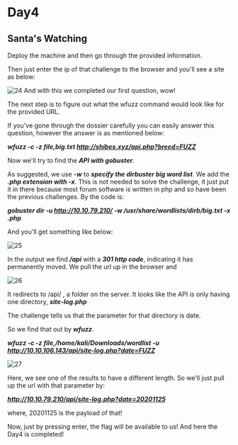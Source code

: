 # Day4

## Santa's Watching

Deploy the machine and then go through the provided information.

Then just enter the ip of that challenge to the browser and you'll see a site as below:

![24](https://user-images.githubusercontent.com/83836972/121534180-9d311000-ca1e-11eb-9a88-6ada646b49f0.PNG)
And with this we completed our first question, wow!

The next step is to figure out what the wfuzz command would look like for the provided URL.

If you've gone through the dossier carefully you can easily answer this question, however the answer is as mentioned below:

***wfuzz -c -z file,big.txt http://shibes.xyz/api.php?breed=FUZZ***

Now we'll try to find the ***API with gobuster***. 

As suggested, we use ***-w*** to ***specify the dirbuster big word list***. We add the ***.php extension with -x***. This is not needed to solve the challenge, it just put it in there because most forum software is written in php and so have been the previous challenges. By the code is:

***gobuster dir -u http://10.10.79.210/ -w /usr/share/wordlists/dirb/big.txt -x .php***

And you'll get something like below:

![25](https://user-images.githubusercontent.com/83836972/121534200-a326f100-ca1e-11eb-98e9-8483edd575d0.PNG)

In the output we find ***/api*** with a ***301 http code***, indicating it has permanently moved. We pull the url up in the browser and

![26](https://user-images.githubusercontent.com/83836972/121534222-a7530e80-ca1e-11eb-93ae-0eb52e7d0226.PNG)

It redirects to /api/ , a folder on the server. It looks like the API is only having one directory, ***site-log.php***

The challenge tells us that the parameter for that directory is date. 

So we find that out by ***wfuzz***.

***wfuzz -c -z file,/home/kali/Downloads/wordlist  -u http://10.10.106.143/api/site-log.php?date=FUZZ***

![27](https://user-images.githubusercontent.com/83836972/121534239-ad48ef80-ca1e-11eb-85be-c9238cf7c9d1.PNG)

Here, we see one of the results to have a different length. So we'll just pull up the url with that parameter by:

***http://10.10.79.210/api/site-log.php?date=20201125***

where, 20201125 is the payload of that!

Now, just by pressing enter, the flag will be available to us! And here the Day4 is completed! 
